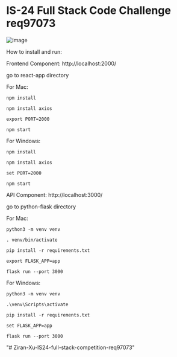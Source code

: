 # IS-24 Full Stack Code Challenge req97073

![image](https://user-images.githubusercontent.com/83620571/229233807-5acc611e-315a-4707-abc8-dbda23f59877.png)


How to install and run:

Frontend Component: 
http://localhost:2000/

go to react-app directory

For Mac:
```
npm install
```
```
npm install axios
```
```
export PORT=2000
```
```
npm start
```

For Windows: 
```
npm install
```
```
npm install axios
```
```
set PORT=2000
```
```
npm start
```

API Component:
http://localhost:3000/

go to python-flask directory


For Mac: 
```
python3 -m venv venv
```
```
. venv/bin/activate
``` 
```
pip install -r requirements.txt
```
```
export FLASK_APP=app
``` 
```
flask run --port 3000
```

For Windows: 
```
python3 -m venv venv
```
```
.\venv\Scripts\activate
```
```
pip install -r requirements.txt
```
```
set FLASK_APP=app
```
```
flask run --port 3000
```
"# Ziran-Xu-IS24-full-stack-competition-req97073" 
